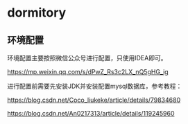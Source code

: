 # dormitory
## 环境配置
环境配置主要按照微信公众号进行配置，只使用IDEA即可。 

https://mp.weixin.qq.com/s/dPwZ_Rs3c2LX_nQ5gHG_ig 

进行配置前需要先安装JDK并安装配置mysql数据库，参考教程：

https://blog.csdn.net/Coco_liukeke/article/details/79834680

https://blog.csdn.net/An0217313/article/details/119245960
